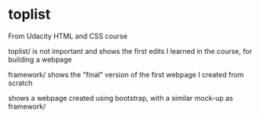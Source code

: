 # toplist
From Udacity HTML and CSS course

toplist/ is not important and shows the first edits I learned in the course, for building a webpage

framework/ shows the "final" version of the first webpage I created from scratch

 shows a webpage created using bootstrap, with a similar mock-up as framework/
